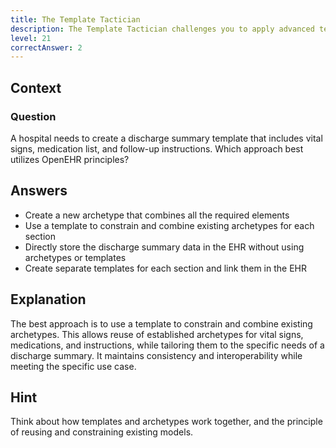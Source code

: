 ```yaml
---
title: The Template Tactician
description: The Template Tactician challenges you to apply advanced template concepts in a real-world scenario!
level: 21
correctAnswer: 2
---
```


## Context

### Question

A hospital needs to create a discharge summary template that includes vital signs, medication list, and follow-up instructions. Which approach best utilizes OpenEHR principles?

## Answers

- Create a new archetype that combines all the required elements
- Use a template to constrain and combine existing archetypes for each section
- Directly store the discharge summary data in the EHR without using archetypes or templates
- Create separate templates for each section and link them in the EHR

## Explanation

The best approach is to use a template to constrain and combine existing archetypes. This allows reuse of established archetypes for vital signs, medications, and instructions, while tailoring them to the specific needs of a discharge summary. It maintains consistency and interoperability while meeting the specific use case.

## Hint

Think about how templates and archetypes work together, and the principle of reusing and constraining existing models.
